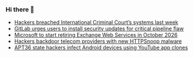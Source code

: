 ### Hi there 👋

<!--START_SECTION:feed-->
* [Hackers breached International Criminal Court’s systems last week](https://www.bleepingcomputer.com/news/security/hackers-breached-international-criminal-courts-systems-last-week/)
* [GitLab urges users to install security updates for critical pipeline flaw](https://www.bleepingcomputer.com/news/security/gitlab-urges-users-to-install-security-updates-for-critical-pipeline-flaw/)
* [Microsoft to start retiring Exchange Web Services in October 2026](https://www.bleepingcomputer.com/news/microsoft/microsoft-to-start-retiring-exchange-web-services-in-october-2026/)
* [Hackers backdoor telecom providers with new HTTPSnoop malware](https://www.bleepingcomputer.com/news/security/hackers-backdoor-telecom-providers-with-new-httpsnoop-malware/)
* [APT36 state hackers infect Android devices using YouTube app clones](https://www.bleepingcomputer.com/news/security/apt36-state-hackers-infect-android-devices-using-youtube-app-clones/)
<!--END_SECTION:feed-->

<!--
**frankenk/frankenk** is a ✨ _special_ ✨ repository because its `README.md` (this file) appears on your GitHub profile.

Here are some ideas to get you started:

- 🔭 I’m currently working on ...
- 🌱 I’m currently learning ...
- 👯 I’m looking to collaborate on ...
- 🤔 I’m looking for help with ...
- 💬 Ask me about ...
- 📫 How to reach me: ...
- 😄 Pronouns: ...
- ⚡ Fun fact: ...
-->



